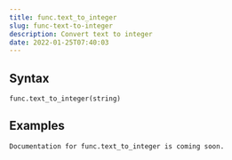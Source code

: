 ```yaml
---
title: func.text_to_integer
slug: func-text-to-integer
description: Convert text to integer
date: 2022-01-25T07:40:03
---
```



## Syntax



```
func.text_to_integer(string)
```


## Examples



```
Documentation for func.text_to_integer is coming soon.
```
